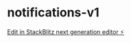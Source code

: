 # notifications-v1

[Edit in StackBlitz next generation editor ⚡️](https://stackblitz.com/~/github.com/mandula-abhilash/notifications-v1)